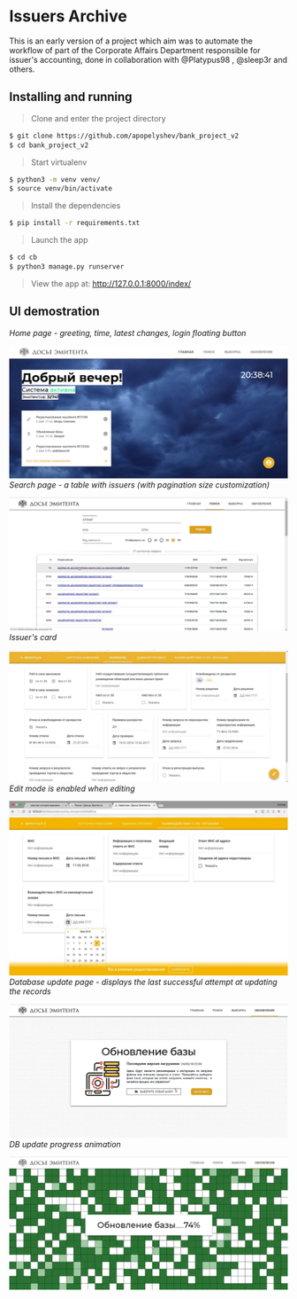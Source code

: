# Issuers Archive

This is an early version of a project which aim was to automate the workflow of part of the Corporate Affairs Department responsible for issuer's accounting, done in collaboration with @Platypus98 , @sleep3r and others.

## Installing and running

> Clone and enter the project directory

```bash
$ git clone https://github.com/apopelyshev/bank_project_v2
$ cd bank_project_v2
```

> Start virtualenv

```bash
$ python3 -m venv venv/
$ source venv/bin/activate
```

> Install the dependencies

```bash
$ pip install -r requirements.txt
```

> Launch the app

```bash
$ cd cb
$ python3 manage.py runserver
```

> View the app at: http://127.0.0.1:8000/index/

## UI demostration

_Home page - greeting, time, latest changes, login floating button_

![Demo img 1](img/image_1.png)
_Search page - a table with issuers (with pagination size customization)_

![Demo img 2](img/image_2.png)
_Issuer's card_

![Demo img 3](img/image_3.jpg)
_Edit mode is enabled when editing_

![Demo img 4](img/image_4.jpg)
_Database update page - displays the last successful attempt at updating the records_

![Demo img 5](img/image_5.png)
_DB update progress animation_

![Demo img 6](img/image_6.png)
